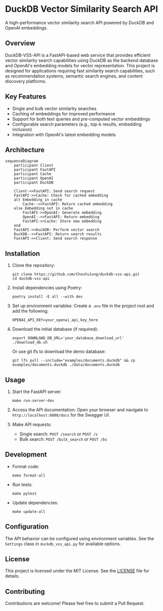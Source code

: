 # DuckDB Vector Similarity Search API

A high-performance vector similarity search API powered by DuckDB and OpenAI embeddings.

## Overview

DuckDB-VSS-API is a FastAPI-based web service that provides efficient vector similarity search capabilities using DuckDB as the backend database and OpenAI's embedding models for vector representation. This project is designed for applications requiring fast similarity search capabilities, such as recommendation systems, semantic search engines, and content discovery platforms.

## Key Features

- Single and bulk vector similarity searches
- Caching of embeddings for improved performance
- Support for both text queries and pre-computed vector embeddings
- Configurable search parameters (e.g., top-k results, embedding inclusion)
- Integration with OpenAI's latest embedding models

## Architecture

```mermaid
sequenceDiagram
    participant Client
    participant FastAPI
    participant Cache
    participant OpenAI
    participant DuckDB

    Client->>FastAPI: Send search request
    FastAPI->>Cache: Check for cached embedding
    alt Embedding in cache
        Cache-->>FastAPI: Return cached embedding
    else Embedding not in cache
        FastAPI->>OpenAI: Generate embedding
        OpenAI-->>FastAPI: Return embedding
        FastAPI->>Cache: Store new embedding
    end
    FastAPI->>DuckDB: Perform vector search
    DuckDB-->>FastAPI: Return search results
    FastAPI->>Client: Send search response
```

## Installation

1. Clone the repository:
   ```shell
   git clone https://github.com/ChouYuJung/duckdb-vss-api.git
   cd duckdb-vss-api
   ```

2. Install dependencies using Poetry:
   ```shell
   poetry install -E all --with dev
   ```

3. Set up environment variables:
   Create a `.env` file in the project root and add the following:
   ```shell
   OPENAI_API_KEY=your_openai_api_key_here
   ```

4. Download the initial database (if required):
   ```shell
   export DOWNLOAD_DB_URL='your_database_download_url'
   ./download_db.sh
   ```

   Or use git lfs to download the demo database:
   ```shell
   git lfs pull --include="examples/documents.duckdb" && cp examples/documents.duckdb ./data/documents.duckdb
   ```

## Usage

1. Start the FastAPI server:
   ```shell
   make run-server-dev
   ```

2. Access the API documentation:
   Open your browser and navigate to `http://localhost:8000/docs` for the Swagger UI.

3. Make API requests:
   - Single search: `POST /search` or `POST /s`
   - Bulk search: `POST /bulk_search` or `POST /bs`

## Development

- Format code:
  ```shell
  make format-all
  ```

- Run tests:
  ```shell
  make pytest
  ```

- Update dependencies:
  ```shell
  make update-all
  ```

## Configuration

The API behavior can be configured using environment variables. See the `Settings` class in `duckdb_vss_api.py` for available options.

## License

This project is licensed under the MIT License. See the [LICENSE](LICENSE) file for details.

## Contributing

Contributions are welcome! Please feel free to submit a Pull Request.
